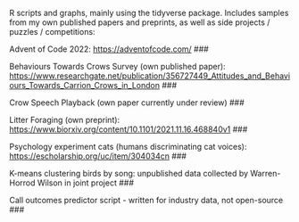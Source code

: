 
R scripts and graphs, mainly using the tidyverse package. Includes samples from my own published papers and preprints, as well as side projects / puzzles / competitions:


Advent of Code 2022: https://adventofcode.com/ ###

Behaviours Towards Crows Survey (own published paper): https://www.researchgate.net/publication/356727449_Attitudes_and_Behaviours_Towards_Carrion_Crows_in_London ###

Crow Speech Playback (own paper currently under review) ###

Litter Foraging (own preprint): https://www.biorxiv.org/content/10.1101/2021.11.16.468840v1 ###

Psychology experiment cats (humans discriminating cat voices): https://escholarship.org/uc/item/304034cn ###

K-means clustering birds by song: unpublished data collected by Warren-Horrod Wilson in joint project ###

Call outcomes predictor script - written for industry data, not open-source ###
